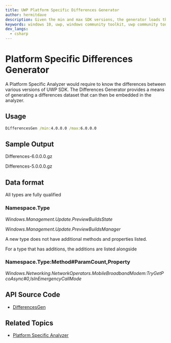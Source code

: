 ```yaml
---
title: UWP Platform Specific Differences Generator
author: hermitdave
description: Given the min and max SDK versions, the generator loads the appropriate Windows.Foundation.UniversalApiContract.winmd and builds differences in terms of new types and new members.
keywords: windows 10, uwp, windows community toolkit, uwp community toolkit, uwp toolkit, platform specific, platform specific differences, platform specific differences generator
dev_langs:
  - csharp
---
```


# Platform Specific Differences Generator

A Platform Specific Analyzer would require to know the differences between various versions of UWP SDK. The Differences Generator provides a means of generating a differences dataset that can then be embedded in the analyzer.

## Usage

```cmd
DifferencesGen /min:4.0.0.0 /max:6.0.0.0
```

## Sample Output

Differences-6.0.0.0.gz

Differences-5.0.0.0.gz

## Data format

All types are fully qualified 

### Namespace.Type 
*Windows.Management.Update.PreviewBuildsState*

*Windows.Management.Update.PreviewBuildsManager*

A new type does not have additional methods and properties listed.

For a type that has additions, the additions are listed alongside
### Namespace.Type:Method#ParamCount,Property
*Windows.Networking.NetworkOperators.MobileBroadbandModem:TryGetPcoAsync#0,IsInEmergencyCallMode*

## API Source Code

- [DifferencesGen](https://github.com/Microsoft/WindowsCommunityToolkit//tree/master/Microsoft.Toolkit.Uwp.PlatformDifferencesGen/Program.cs)

## Related Topics

<!-- Optional -->

- [Platform Specific Analyzer](./PlatformSpecificAnalyzer.md)
